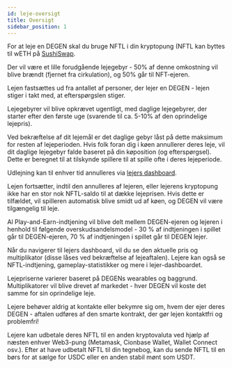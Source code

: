 ```yaml
---
id: leje-oversigt
title: Oversigt
sidebar_position: 1
---
```


For at leje en DEGEN skal du bruge NFTL i din kryptopung (NFTL kan byttes til wETH på [SushiSwap](https://sushi.com/).

Der vil være et lille forudgående lejegebyr - 50% af denne omkostning vil blive brændt (fjernet fra cirkulation), og 50% går til NFT-ejeren.

Lejen fastsættes ud fra antallet af personer, der lejer en DEGEN - lejen stiger i takt med, at efterspørgslen stiger.

Lejegebyrer vil blive opkrævet ugentligt, med daglige lejegebyrer, der starter efter den første uge (svarende til ca. 5-10% af den oprindelige lejepris).

Ved bekræftelse af dit lejemål er det daglige gebyr låst på dette maksimum for resten af lejeperioden. Hvis folk foran dig i køen annullerer deres leje, vil dit daglige lejegebyr falde baseret på din køposition (og efterspørgsel). Dette er beregnet til at tilskynde spillere til at spille ofte i deres lejeperiode.

Udlejning kan til enhver tid annulleres via [lejers dashboard](https://niftyleague.com/profile).

Lejen fortsætter, indtil den annulleres af lejeren, eller lejerens kryptopung ikke har en stor nok NFTL-saldo til at dække lejeprisen. Hvis dette er tilfældet, vil spilleren automatisk blive smidt ud af køen, og DEGEN vil være tilgængelig til leje.

Al Play-and-Earn-indtjening vil blive delt mellem DEGEN-ejeren og lejeren i henhold til følgende overskudsandelsmodel - 30 % af indtjeningen i spillet går til DEGEN-ejeren, 70 % af indtjeningen i spillet går til DEGEN lejer.

Når du navigerer til lejers dashboard, vil du se den aktuelle pris og multiplikator (disse låses ved bekræftelse af lejeaftalen). Lejere kan også se NFTL-indtjening, gameplay-statistikker og mere i lejer-dashboardet.

Lejepriserne varierer baseret på DEGENs wearables og baggrund. Multiplikatorer vil blive drevet af markedet - hver DEGEN vil koste det samme for sin oprindelige leje.

Lejere behøver aldrig at kontakte eller bekymre sig om, hvem der ejer deres DEGEN - aftalen udføres af den smarte kontrakt, der gør lejen kontaktfri og problemfri!

Lejere kan udbetale deres NFTL til en anden kryptovaluta ved hjælp af næsten enhver Web3-pung (Metamask, Cionbase Wallet, Wallet Connect osv.). Efter at have udbetalt NFTL til din tegnebog, kan du sende NFTL til en børs for at sælge for USDC eller en anden stabil mønt som USDT.
